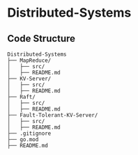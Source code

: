 # Distributed-Systems


## Code Structure
```
Distributed-Systems
├── MapReduce/
│   ├── src/
│   ├── README.md
├── KV-Server/
│   ├── src/
│   ├── README.md
├── Raft/
│   ├── src/
│   ├── README.md
├── Fault-Tolerant-KV-Server/
│   ├── src/
│   ├── README.md
├── .gitignore
├── go.mod
├── README.md

```
